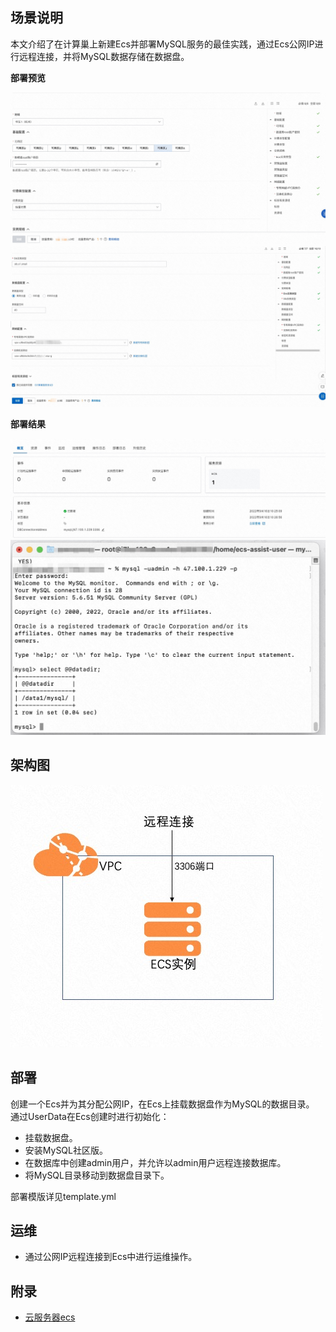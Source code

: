 ## 场景说明
本文介绍了在计算巢上新建Ecs并部署MySQL服务的最佳实践，通过Ecs公网IP进行远程连接，并将MySQL数据存储在数据盘。


**部署预览**

![deploy_1.jpg](deploy_1.jpg)
![deploy_2.jpg](deploy_2.jpg)

**部署结果**

![result_1.jpg](result_1.jpg)
![result_2.jpg](result_2.jpg)


## 架构图
![architecture.jpg](architecture.jpg)

## 部署

创建一个Ecs并为其分配公网IP，在Ecs上挂载数据盘作为MySQL的数据目录。
通过UserData在Ecs创建时进行初始化：
  * 挂载数据盘。
  * 安装MySQL社区版。
  * 在数据库中创建admin用户，并允许以admin用户远程连接数据库。
  * 将MySQL目录移动到数据盘目录下。

部署模版详见template.yml


## 运维
* 通过公网IP远程连接到Ecs中进行运维操作。

## 附录
* [云服务器ecs](https://ros.console.aliyun.com/resourceType/ALIYUN::ECS::InstanceGroup)
